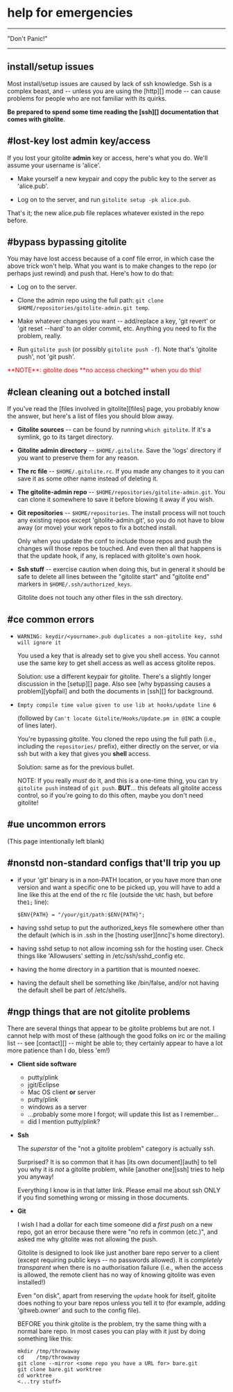 # help for emergencies

----

"Don't Panic!"

----

## install/setup issues

Most install/setup issues are caused by lack of ssh knowledge.  Ssh is a
complex beast, and -- unless you are using the [http][] mode -- can cause
problems for people who are not familiar with its quirks.

**Be prepared to spend some time reading the [ssh][] documentation that comes
with gitolite**.

## #lost-key lost admin key/access

If you lost your gitolite **admin** key or access, here's what you do.  We'll
assume your username is 'alice'.

  * Make yourself a new keypair and copy the public key to the server as
    'alice.pub'.

  * Log on to the server, and run `gitolite setup -pk alice.pub`.

That's it; the new alice.pub file replaces whatever existed in the repo
before.

## #bypass bypassing gitolite

You may have lost access because of a conf file error, in which case the above
trick won't help.  What you want is to make changes to the repo (or perhaps
just rewind) and push that.  Here's how to do that:

  * Log on to the server.

  * Clone the admin repo using the full path: `git clone
    $HOME/repositories/gitolite-admin.git temp`.

  * Make whatever changes you want -- add/replace a key, 'git revert' or 'git
    reset --hard' to an older commit, etc.  Anything you need to fix the
    problem, really.

  * Run `gitolite push` (or possibly `gitolite push -f`).  Note that's
    'gitolite push', not 'git push'.

<font color="red">
**NOTE**: gitolite does **no access checking** when you do this!
</font>

## #clean cleaning out a botched install

If you've read the [files involved in gitolite][files] page, you probably know
the answer, but here's a list of files you should blow away.

  * **Gitolite sources** -- can be found by running `which gitolite`.  If it's
    a symlink, go to its target directory.

  * **Gitolite admin directory** -- `$HOME/.gitolite`.  Save the 'logs'
    directory if you want to preserve them for any reason.

  * **The rc file** -- `$HOME/.gitolite.rc`.  If you made any changes to it
    you can save it as some other name instead of deleting it.

  * **The gitolite-admin repo** -- `$HOME/repositories/gitolite-admin.git`.
    You can clone it somewhere to save it before blowing it away if you wish.

  * **Git repositories** -- `$HOME/repositories`.  The install process will
    not touch any existing repos except 'gitolite-admin.git', so you do not
    have to blow away (or move) your work repos to fix a botched install.

    Only when you update the conf to include those repos and push the changes
    will those repos be touched.  And even then all that happens is that the
    update hook, if any, is replaced with gitolite's own hook.

  * **Ssh stuff** -- exercise caution when doing this, but in general it
    should be safe to delete all lines between the "gitolite start" and
    "gitolite end" markers in `$HOME/.ssh/authorized_keys`.

    Gitolite does not touch any other files in the ssh directory.

## #ce common errors

  * `WARNING: keydir/<yourname>.pub duplicates a non-gitolite key, sshd will ignore it`

    You used a key that is already set to give you shell access.  You cannot
    use the same key to get shell access as well as access gitolite repos.

    Solution: use a different keypair for gitolite.  There's a slightly longer
    discussion in the [setup][] page.  Also see [why bypassing causes a
    problem][ybpfail] and both the documents in [ssh][] for background.

  * `Empty compile time value given to use lib at hooks/update line 6`

    (followed by `Can't locate Gitolite/Hooks/Update.pm in @INC` a couple of
    lines later).

    You're bypassing gitolite.  You cloned the repo using the full path (i.e.,
    including the `repositories/` prefix), either directly on the server, or
    via ssh but with a key that gives you **shell** access.

    Solution: same as for the previous bullet.

    NOTE: If you really *must* do it, and this is a one-time thing, you can
    try `gitolite push` instead of `git push`.  **BUT**... this defeats all
    gitolite access control, so if you're going to do this often, maybe you
    don't need gitolite!

## #ue uncommon errors

(This page intentionally left blank)

## #nonstd non-standard configs that'll trip you up

  * if your 'git' binary is in a non-PATH location, or you have more than one
    version and want a specific one to be picked up, you will have to add a
    line like this at the end of the rc file (outside the `%RC` hash, but
    before the`1;` line):

        $ENV{PATH} = "/your/git/path:$ENV{PATH}";

  * having sshd setup to put the authorized\_keys file somewhere other than
    the default (which is in .ssh in the [hosting user][nnc]'s home directory).

  * having sshd setup to not allow incoming ssh for the hosting user.  Check
    things like 'Allowusers' setting in /etc/ssh/sshd\_config etc.

  * having the home directory in a partition that is mounted noexec.

  * having the default shell be something like /bin/false, and/or not having
    the default shell be part of /etc/shells.

## #ngp things that are not gitolite problems

There are several things that appear to be gitolite problems but are not.  I
cannot help with most of these (although the good folks on irc or the mailing
list -- see [contact][] -- might be able to; they certainly appear to have a
lot more patience than I do, bless 'em!)

  * **Client side software**

      * putty/plink
      * jgit/Eclipse
      * Mac OS client **or** server
      * putty/plink
      * windows as a server
      * ...probably some more I forgot; will update this list as I remember...
      * did I mention putty/plink?

  * **Ssh**

    The *superstar* of the "not a gitolite problem" category is actually ssh.

    Surprised?  It is so common that it has [its own document][auth] to tell
    you why it is *not* a gitolite problem, while [another one][ssh] tries to
    help you anyway!

    Everything I know is in that latter link.  Please email me about ssh ONLY
    if you find something wrong or missing in those documents.

  * **Git**

    I wish I had a dollar for each time someone did a *first push* on a new
    repo, got an error because there were "no refs in common (etc.)", and
    asked me why gitolite was not allowing the push.

    Gitolite is designed to look like just another bare repo server to a
    client (except requiring public keys -- no passwords allowed).  It is
    *completely transparent* when there is no authorisation failure (i.e.,
    when the access is allowed, the remote client has no way of knowing
    gitolite was even installed!)

    Even "on disk", apart from reserving the `update` hook for itself,
    gitolite does nothing to your bare repos unless you tell it to (for
    example, adding 'gitweb.owner' and such to the config file).

    BEFORE you think gitolite is the problem, try the same thing with a normal
    bare repo.  In most cases you can play with it just by doing something
    like this:

        mkdir /tmp/throwaway
        cd    /tmp/throwaway
        git clone --mirror <some repo you have a URL for> bare.git
        git clone bare.git worktree
        cd worktree
        <...try stuff>
